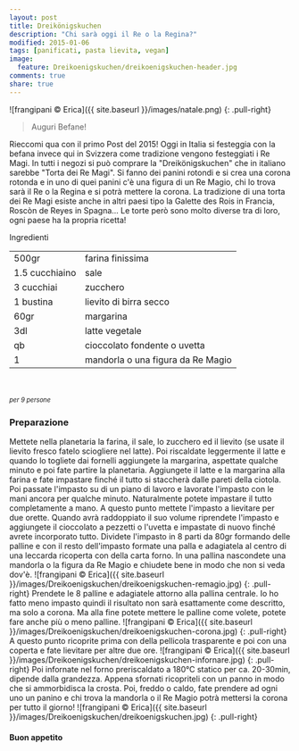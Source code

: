 ```yaml
---
layout: post
title: Dreikönigskuchen
description: "Chi sarà oggi il Re o la Regina?"
modified: 2015-01-06
tags: [panificati, pasta lievita, vegan]
image:
  feature: Dreikoenigskuchen/dreikoenigskuchen-header.jpg
comments: true
share: true
---
```


![frangipani © Erica]({{ site.baseurl }}/images/natale.png)
{: .pull-right}

> Auguri Befane!

Rieccomi qua con il primo Post del 2015! Oggi in Italia si festeggia con la befana invece qui in Svizzera come tradizione vengono festeggiati i Re Magi. In tutti i negozi si può comprare la "Dreikönigskuchen" che in italiano sarebbe "Torta dei Re Magi". Si fanno dei panini rotondi e si crea una corona rotonda e in uno di quei panini c'è una figura di un Re Magio, chi lo trova sarà il Re o la Regina e si potrà mettere la corona. La tradizione di una torta dei Re Magi esiste anche in altri paesi tipo la Galette des Rois in Francia, Roscòn de Reyes in Spagna... Le torte però sono molto diverse tra di loro, ogni paese ha la propria ricetta!


<div class="ingredients">
  <div class="ingredients-title">Ingredienti</div>
  <table>
    <tbody>
      </tr>
      <tr>
        <td>500gr</td>
        <td>farina finissima</td>
      </tr>
      <tr>
        <td>1.5 cucchiaino</td>
        <td>sale</td>
      </tr>
      <tr>
        <td>3 cucchiai</td>
        <td>zucchero</td>
      </tr>
      <tr>
        <td>1 bustina</td>
        <td>lievito di birra secco</td>
      </tr>
      <tr>
        <td>60gr</td>
        <td>margarina</td>
      </tr>
      <tr>
        <td>3dl</td>
        <td>latte vegetale</td>
      </tr>
      <tr>
        <td>qb</td>
        <td>cioccolato fondente o uvetta</td>
      </tr>
      <tr>
        <td>1</td>
        <td>mandorla o una figura da Re Magio</td>     
      </tr>
    </tbody>
  </table>
  <br></br>
  <i class="pull-right" style="font-size: 80%;">per 9 persone</i>
</div>


<h3>
  <font color="grey">
    <i class="icon-cogs"></i>
  </font> Preparazione
</h3>

Mettete nella planetaria la farina, il sale, lo zucchero ed il lievito (se usate il lievito fresco fatelo sciogliere nel latte). Poi riscaldate leggermente il latte e quando lo togliete dai fornelli aggiungete la margarina, aspettate qualche minuto e poi fate partire la planetaria. Aggiungete il latte e la margarina alla farina e fate impastare finché il tutto si staccherà dalle pareti della ciotola. Poi passate l'impasto su di un piano di lavoro e lavorate l'impasto con le mani ancora per qualche minuto. Naturalmente potete impastare il tutto completamente a mano. A questo punto mettete l'impasto a lievitare per due orette. Quando avrà raddoppiato il suo volume riprendete l'impasto e aggiungete il cioccolato a pezzetti o l'uvetta e impastate di nuovo finché avrete incorporato tutto. Dividete l'impasto in 8 parti da 80gr formando delle palline e con il resto dell'impasto formate una palla e adagiatela al centro di una leccarda ricoperta con della carta forno. In una pallina nascondete una mandorla o la figura da Re Magio e chiudete bene in modo che non si veda dov'è. 
![frangipani © Erica]({{ site.baseurl }}/images/Dreikoenigskuchen/dreikoenigskuchen-remagio.jpg)
{: .pull-right}
Prendete le 8 palline e adagiatele attorno alla pallina centrale. Io ho fatto meno impasto quindi il risultato non sarà esattamente come descritto, ma solo a corona. Ma alla fine potete mettere le palline come volete, potete fare anche più o meno palline.
![frangipani © Erica]({{ site.baseurl }}/images/Dreikoenigskuchen/dreikoenigskuchen-corona.jpg)
{: .pull-right}
A questo punto ricoprite prima con della pellicola trasparente e poi con una coperta e fate lievitare per altre due ore.
![frangipani © Erica]({{ site.baseurl }}/images/Dreikoenigskuchen/dreikoenigskuchen-infornare.jpg)
{: .pull-right}
Poi infornate nel forno preriscaldato a 180°C statico per ca. 20-30min, dipende dalla grandezza. Appena sfornati ricopriteli con un panno in modo che si ammorbidisca la crosta. Poi, freddo o caldo, fate prendere ad ogni uno un panino e chi trova la mandorla o il Re Magio potrà mettersi la corona per tutto il giorno!
![frangipani © Erica]({{ site.baseurl }}/images/Dreikoenigskuchen/dreikoenigskuchen.jpg)
{: .pull-right}

<h4>Buon appetito
  <font color="red">
    <i class="icon-smile"></i>
  </font>
</h4>
